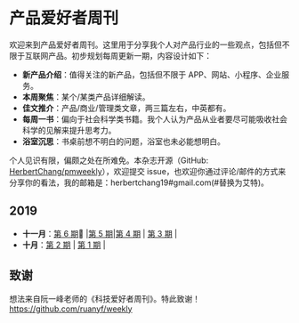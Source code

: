 # 产品爱好者周刊

欢迎来到产品爱好者周刊。这里用于分享我个人对产品行业的一些观点，包括但不限于互联网产品。初步规划每周更新一期，内容设计如下：

- **新产品介绍**：值得关注的新产品，包括但不限于 APP、网站、小程序、企业服务。
- **本周聚焦**：某个/某类产品详细解读。
- **佳文推介**：产品/商业/管理类文章，两三篇左右，中英都有。
- **每周一书**：偏向于社会科学类书籍。我个人认为产品从业者要尽可能吸收社会科学的见解来提升思考力。
- **浴室沉思**：书桌前想不明白的问题，浴室也未必能想明白。

个人见识有限，偏颇之处在所难免。本杂志开源（GitHub: [HerbertChang/pmweekly](https://github.com/HerbertChang/pmweekly)），欢迎提交 issue，也欢迎你通过评论/邮件的方式来分享你的看法，我的邮箱是：herbertchang19#gmail.com(#替换为艾特)。



## 2019

- **十一月**：[第 6 期](DOCs/issue-6.md):high_brightness: |[第 5 期](DOCs/issue-5.md)|[第 4 期](DOCs/issue-4.md) | [第 3 期](DOCs/issue-3.md) | 
- **十月**：[第 2 期](DOCs/issue-2.md) | [第 1 期](DOCs/issue-1.md) | 



## 致谢
想法来自阮一峰老师的《科技爱好者周刊》。特此致谢！ https://github.com/ruanyf/weekly
